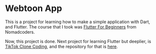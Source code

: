 # Webtoon App

This is a project for learning how to make a simple application with Dart, and Flutter. The course that I took was [Flutter For Beginners](https://nomadcoders.co/flutter-for-beginners?utm_medium=website&utm_source=webpage&utm_campaign=roadmap) from Nomadcoders.

Now, this project is done. Next project for learning Flutter but deeplier, is [TikTok Clone Coding](https://nomadcoders.co/tiktok-clone?utm_medium=website&utm_source=webpage&utm_campaign=roadmap), and the repository for that is [here](https://github.com/cattynip/ticktok).